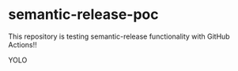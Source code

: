 # semantic-release-poc
This repository is testing semantic-release functionality with GitHub Actions!!

YOLO
